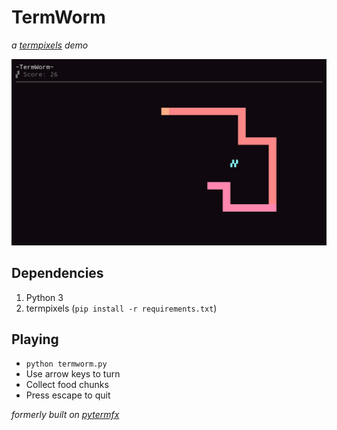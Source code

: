 # TermWorm
*a [termpixels][termpixels] demo*

![TermWorm Screenshot](promo.png?raw=true "Gameplay")

## Dependencies
1. Python 3
2. termpixels (`pip install -r requirements.txt`)

## Playing
* `python termworm.py`
* Use arrow keys to turn
* Collect food chunks 
* Press escape to quit

*formerly built on [pytermfx][pytermfx]*

[pytermfx]: https://github.com/loganzartman/pytermfx
[termpixels]: https://github.com/loganzartman/termpixels
